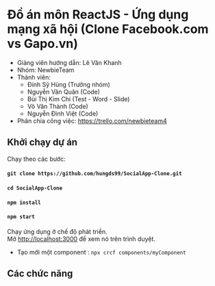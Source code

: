 # Đồ án môn ReactJS - Ứng dụng mạng xã hội (Clone Facebook.com vs Gapo.vn)

* Giảng viên hướng dẫn: Lê Văn Khanh
* Nhóm: NewbieTeam
* Thành viên: 
    - Đinh Sỹ Hùng (Trưởng nhóm)
    - Nguyễn Văn Quân (Code)
    - Bùi Thị Kim Chi (Test - Word - Slide)
    - Võ Văn Thành (Code)
    - Nguyễn Đình Việt (Code)
* Phân chia công việc: https://trello.com/newbieteam4

## Khởi chạy dự án

Chạy theo các bước:

#### `git clone https://github.com/hungds99/SocialApp-Clone.git`
#### `cd SocialApp-Clone`
#### `npm install`
#### `npm start`

Chạy ứng dụng ở chế độ phát triển.\
Mở [http://localhost:3000](http://localhost:3000) để xem nó trên trình duyệt.

- Tạo mới một component : `npx crcf components/myComponent`

## Các chức năng
